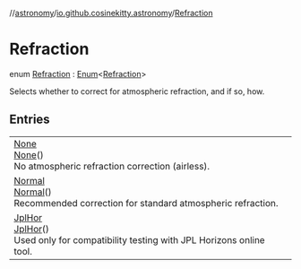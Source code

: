 //[astronomy](../../../index.md)/[io.github.cosinekitty.astronomy](../index.md)/[Refraction](index.md)

# Refraction

enum [Refraction](index.md) : [Enum](https://kotlinlang.org/api/latest/jvm/stdlib/kotlin-stdlib/kotlin/-enum/index.html)&lt;[Refraction](index.md)&gt; 

Selects whether to correct for atmospheric refraction, and if so, how.

## Entries

| | |
|---|---|
| [None](-none/index.md)<br>[None](-none/index.md)()<br>No atmospheric refraction correction (airless). |
| [Normal](-normal/index.md)<br>[Normal](-normal/index.md)()<br>Recommended correction for standard atmospheric refraction. |
| [JplHor](-jpl-hor/index.md)<br>[JplHor](-jpl-hor/index.md)()<br>Used only for compatibility testing with JPL Horizons online tool. |

